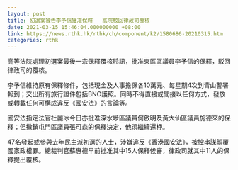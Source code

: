 ```yaml
---
layout: post
title: 初選案被告李予信獲准保釋   高院駁回律政司覆核
date: 2021-03-15 15:46:04.000000000 +08:00
link: https://news.rthk.hk/rthk/ch/component/k2/1580686-20210315.htm
categories: rthk
---
```


高等法院處理初選案最後一宗保釋覆核聆訊，批准東區區議員李予信的保釋，駁回律政司的覆核。 

李予信維持原有保釋條件，包括現金及人事擔保各10萬元、每星期4次到青山警署報到；交出所有旅行證件包括BNO護照。同時不得直接或間接以任何方式，發放或轉載任何可構成違反《國安法》的言論等。 

國安法指定法官杜麗冰今日亦批准深水埗區議員何啟明及黃大仙區議員施德來的保釋；但撤銷屯門區議員張可森的保釋決定，他須繼續還柙。 

47名發起或參與去年民主派初選的人士，涉嫌違反《香港國安法》，被控串謀顛覆國家政權罪。總裁判官蘇惠德早前批准其中15人保釋候審，律政司就其中11人的保釋提出覆核。
